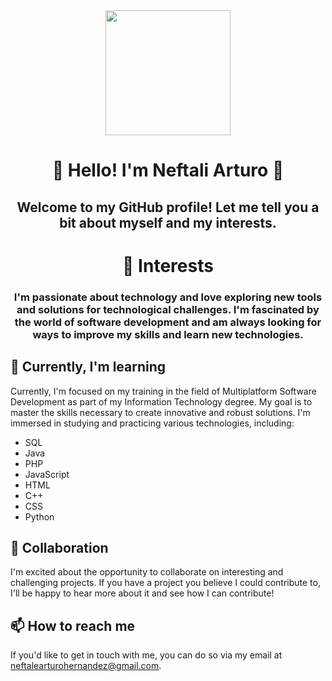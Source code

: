 <div id="header" align="center">
    <img src="https://media.giphy.com/media/scZPhLqaVOM1qG4lT9/giphy.gif" width="200">
    <h1 align="center" color="red">👋 Hello! I'm Neftali Arturo 👋</h1>
    <h2 align="center">Welcome to my GitHub profile! Let me tell you a bit about myself and my interests.</h2>
    <h1>👀 Interests</h1>
    <h3 align="center" >I'm passionate about technology and love exploring new tools and solutions for technological
        challenges. I'm fascinated by the world of software development and am always looking for ways to improve
        my skills and learn new technologies.
    </h3>
</div>

## 🌱 Currently, I'm learning
Currently, I'm focused on my training in the field of Multiplatform Software Development as part of my Information Technology degree. My goal is to master the skills necessary to create innovative and robust solutions. I'm immersed in studying and practicing various technologies, including:
- SQL
- Java
- PHP
- JavaScript
- HTML
- C++
- CSS
- Python
## 💞️ Collaboration
I'm excited about the opportunity to collaborate on interesting and challenging projects. If you have a project you believe I could contribute to, I'll be happy to hear more about it and see how I can contribute!

## 📫 How to reach me
If you'd like to get in touch with me, you can do so via my email at neftalearturohernandez@gmail.com.
